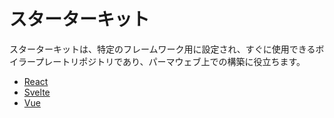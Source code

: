 # スターターキット

スターターキットは、特定のフレームワーク用に設定され、すぐに使用できるボイラープレートリポジトリであり、パーマウェブ上での構築に役立ちます。

-   [React](./react/index.md)
-   [Svelte](./svelte/index.md)
-   [Vue](./vue/index.md)